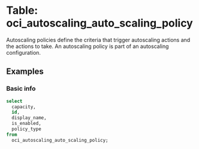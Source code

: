 # Table: oci_autoscaling_auto_scaling_policy

Autoscaling policies define the criteria that trigger autoscaling actions and the actions to take. An autoscaling policy is part of an autoscaling configuration.

## Examples

### Basic info

```sql
select
  capacity,
  id,
  display_name,
  is_enabled,
  policy_type 
from
  oci_autoscaling_auto_scaling_policy;
```
